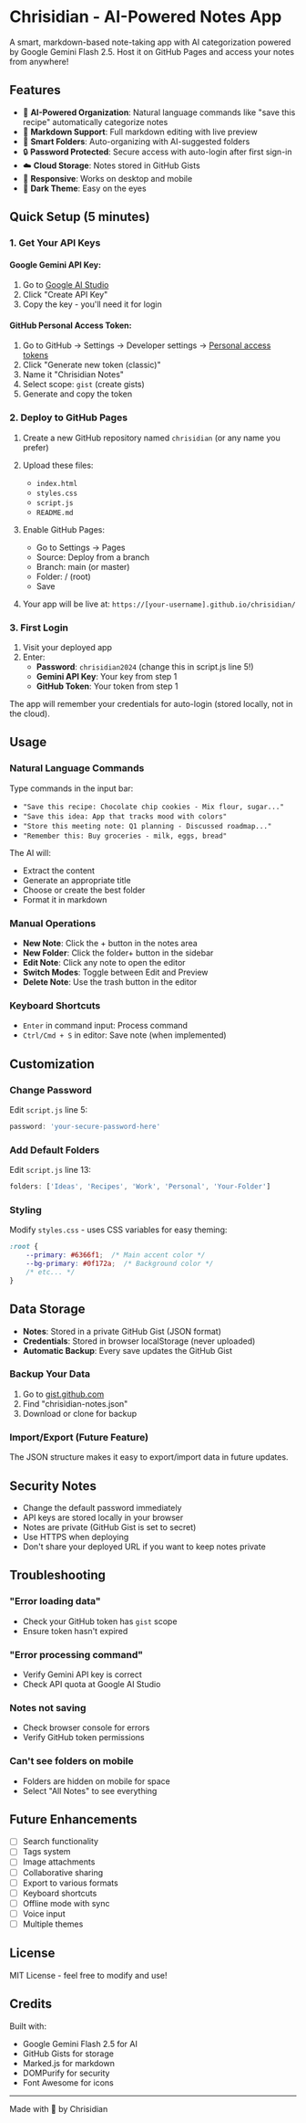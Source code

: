 # Chrisidian - AI-Powered Notes App

A smart, markdown-based note-taking app with AI categorization powered by Google Gemini Flash 2.5. Host it on GitHub Pages and access your notes from anywhere!

## Features

- 🤖 **AI-Powered Organization**: Natural language commands like "save this recipe" automatically categorize notes
- 📝 **Markdown Support**: Full markdown editing with live preview
- 📁 **Smart Folders**: Auto-organizing with AI-suggested folders
- 🔒 **Password Protected**: Secure access with auto-login after first sign-in
- ☁️ **Cloud Storage**: Notes stored in GitHub Gists
- 📱 **Responsive**: Works on desktop and mobile
- 🌙 **Dark Theme**: Easy on the eyes

## Quick Setup (5 minutes)

### 1. Get Your API Keys

#### Google Gemini API Key:
1. Go to [Google AI Studio](https://aistudio.google.com/app/apikey)
2. Click "Create API Key"
3. Copy the key - you'll need it for login

#### GitHub Personal Access Token:
1. Go to GitHub → Settings → Developer settings → [Personal access tokens](https://github.com/settings/tokens)
2. Click "Generate new token (classic)"
3. Name it "Chrisidian Notes"
4. Select scope: `gist` (create gists)
5. Generate and copy the token

### 2. Deploy to GitHub Pages

1. Create a new GitHub repository named `chrisidian` (or any name you prefer)
2. Upload these files:
   - `index.html`
   - `styles.css`
   - `script.js`
   - `README.md`

3. Enable GitHub Pages:
   - Go to Settings → Pages
   - Source: Deploy from a branch
   - Branch: main (or master)
   - Folder: / (root)
   - Save

4. Your app will be live at: `https://[your-username].github.io/chrisidian/`

### 3. First Login

1. Visit your deployed app
2. Enter:
   - **Password**: `chrisidian2024` (change this in script.js line 5!)
   - **Gemini API Key**: Your key from step 1
   - **GitHub Token**: Your token from step 1

The app will remember your credentials for auto-login (stored locally, not in the cloud).

## Usage

### Natural Language Commands

Type commands in the input bar:
- `"Save this recipe: Chocolate chip cookies - Mix flour, sugar..."`
- `"Save this idea: App that tracks mood with colors"`
- `"Store this meeting note: Q1 planning - Discussed roadmap..."`
- `"Remember this: Buy groceries - milk, eggs, bread"`

The AI will:
- Extract the content
- Generate an appropriate title
- Choose or create the best folder
- Format it in markdown

### Manual Operations

- **New Note**: Click the + button in the notes area
- **New Folder**: Click the folder+ button in the sidebar
- **Edit Note**: Click any note to open the editor
- **Switch Modes**: Toggle between Edit and Preview
- **Delete Note**: Use the trash button in the editor

### Keyboard Shortcuts

- `Enter` in command input: Process command
- `Ctrl/Cmd + S` in editor: Save note (when implemented)

## Customization

### Change Password
Edit `script.js` line 5:
```javascript
password: 'your-secure-password-here'
```

### Add Default Folders
Edit `script.js` line 13:
```javascript
folders: ['Ideas', 'Recipes', 'Work', 'Personal', 'Your-Folder']
```

### Styling
Modify `styles.css` - uses CSS variables for easy theming:
```css
:root {
    --primary: #6366f1;  /* Main accent color */
    --bg-primary: #0f172a;  /* Background color */
    /* etc... */
}
```

## Data Storage

- **Notes**: Stored in a private GitHub Gist (JSON format)
- **Credentials**: Stored in browser localStorage (never uploaded)
- **Automatic Backup**: Every save updates the GitHub Gist

### Backup Your Data

1. Go to [gist.github.com](https://gist.github.com)
2. Find "chrisidian-notes.json"
3. Download or clone for backup

### Import/Export (Future Feature)

The JSON structure makes it easy to export/import data in future updates.

## Security Notes

- Change the default password immediately
- API keys are stored locally in your browser
- Notes are private (GitHub Gist is set to secret)
- Use HTTPS when deploying
- Don't share your deployed URL if you want to keep notes private

## Troubleshooting

### "Error loading data"
- Check your GitHub token has `gist` scope
- Ensure token hasn't expired

### "Error processing command"
- Verify Gemini API key is correct
- Check API quota at Google AI Studio

### Notes not saving
- Check browser console for errors
- Verify GitHub token permissions

### Can't see folders on mobile
- Folders are hidden on mobile for space
- Select "All Notes" to see everything

## Future Enhancements

- [ ] Search functionality
- [ ] Tags system
- [ ] Image attachments
- [ ] Collaborative sharing
- [ ] Export to various formats
- [ ] Keyboard shortcuts
- [ ] Offline mode with sync
- [ ] Voice input
- [ ] Multiple themes

## License

MIT License - feel free to modify and use!

## Credits

Built with:
- Google Gemini Flash 2.5 for AI
- GitHub Gists for storage
- Marked.js for markdown
- DOMPurify for security
- Font Awesome for icons

---

Made with 🧠 by Chrisidian